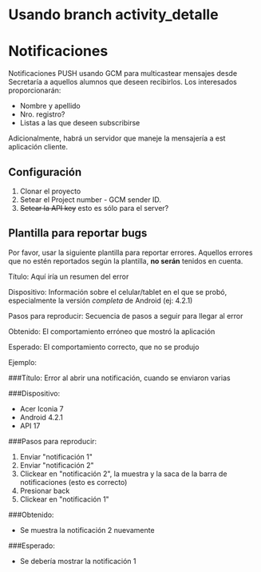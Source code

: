 Usando branch activity_detalle
==============================

Notificaciones
==============

Notificaciones PUSH usando GCM para multicastear mensajes desde Secretaría a aquellos alumnos que deseen recibirlos. Los interesados proporcionarán:

-   Nombre y apellido
-   Nro. registro?
-   Listas a las que deseen subscribirse

Adicionalmente, habrá un servidor que maneje la mensajería a est aplicación cliente.

Configuración
-------------

1. Clonar el proyecto
2. Setear el Project number - GCM sender ID.
3. ~~Setear la API key~~ esto es sólo para el server?

Plantilla para reportar bugs
----------------------------

Por favor, usar la siguiente plantilla para reportar errores. Aquellos errores que no estén reportados según la plantilla, **no serán** tenidos en cuenta.

Título: Aquí iría un resumen del error

Dispositivo: Información sobre el celular/tablet en el que se probó, especialmente la versión *completa* de Android (ej: 4.2.1)

Pasos para reproducir: Secuencia de pasos a seguir para llegar al error

Obtenido: El comportamiento erróneo que mostró la aplicación

Esperado: El comportamiento correcto, que no se produjo

Ejemplo:

###Título:
Error al abrir una notificación, cuando se enviaron varias

###Dispositivo: 

- Acer Iconia 7
- Android 4.2.1 
- API 17

###Pasos para reproducir:

1. Enviar "notificación 1"
2. Enviar "notificación 2"
3. Clickear en "notificación 2", la muestra y la saca de la barra de notificaciones (esto es correcto)
4. Presionar back
5. Clickear en "notificación 1"

###Obtenido:

- Se muestra la notificación 2 nuevamente

###Esperado:

- Se debería mostrar la notificación 1
